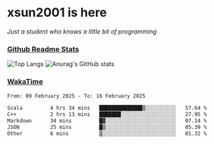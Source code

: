 # xsun2001 is here

*Just a student who knows a little bit of programming*

### [Github Readme Stats](https://github.com/anuraghazra/github-readme-stats)

![Top Langs](https://github-readme-stats.vercel.app/api/top-langs/?username=xsun2001&layout=compact&theme=radical) ![Anurag's GitHub stats](https://github-readme-stats.vercel.app/api?username=xsun2001&show_icons=true&theme=radical)

### [WakaTime](https://wakatime.com)

<!--START_SECTION:waka-->

```txt
From: 09 February 2025 - To: 16 February 2025

Scala         4 hrs 34 mins   ██████████████▒░░░░░░░░░░   57.64 %
C++           2 hrs 13 mins   ███████░░░░░░░░░░░░░░░░░░   27.95 %
Markdown      34 mins         █▓░░░░░░░░░░░░░░░░░░░░░░░   07.14 %
JSON          25 mins         █▒░░░░░░░░░░░░░░░░░░░░░░░   05.39 %
Other         6 mins          ▒░░░░░░░░░░░░░░░░░░░░░░░░   01.32 %
```

<!--END_SECTION:waka-->
